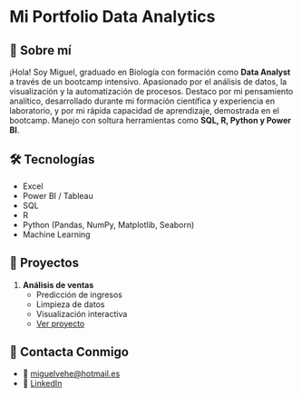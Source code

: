 # Mi Portfolio Data Analytics

## 🧠 Sobre mí
¡Hola! Soy Miguel, graduado en Biología con formación como **Data Analyst** a través de un bootcamp intensivo. Apasionado por el análisis de datos, la visualización y la automatización de procesos. Destaco por mi pensamiento analítico, desarrollado durante mi formación científica y experiencia en laboratorio, y por mi rápida capacidad de aprendizaje, demostrada en el bootcamp. Manejo con soltura herramientas como **SQL, R, Python y Power BI**.

## 🛠️ Tecnologías
- Excel
- Power BI / Tableau
- SQL
- R
- Python (Pandas, NumPy, Matplotlib, Seaborn)
- Machine Learning

## 📂 Proyectos

1. **Análisis de ventas**
   - Predicción de ingresos
   - Limpieza de datos
   - Visualización interactiva
   - [Ver proyecto](./proyectos/proyecto_ventas)

## 👤​ Contacta Conmigo
   - 📧​ [miguelvehe@hotmail.es](mailto:miguelvehe@hotmail.es)
   - 🔗 [LinkedIn](https://www.linkedin.com/in/miguel-velasco-hernando/)
